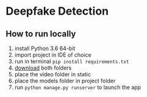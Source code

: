 # Deepfake Detection

## How to run locally

1. install Python 3.6 64-bit
2. import project in IDE of choice
3. run in terminal `pip install requirements.txt`
4. [download](https://drive.google.com/drive/folders/1d9hic2VY_U5g-acVRJKTWgeIX4B6nX9B?usp=sharing) both folders
5. place the video folder in static 
6. place the models folder in project folder
7. run `python manage.py runserver` to launch the app
